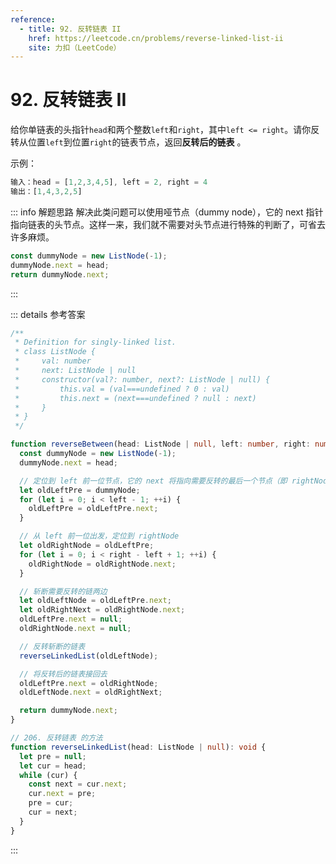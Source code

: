 ```yaml
---
reference:
  - title: 92. 反转链表 II
    href: https://leetcode.cn/problems/reverse-linked-list-ii
    site: 力扣（LeetCode）
---
```


# 92. 反转链表 II

给你单链表的头指针`head`和两个整数`left`和`right`，其中`left <= right`。请你反转从位置`left`到位置`right`的链表节点，返回**反转后的链表** 。

示例：

```js
输入：head = [1,2,3,4,5], left = 2, right = 4
输出：[1,4,3,2,5]
```

::: info 解题思路
解决此类问题可以使用哑节点（dummy node），它的 next 指针指向链表的头节点。这样一来，我们就不需要对头节点进行特殊的判断了，可省去许多麻烦。

```ts
const dummyNode = new ListNode(-1);
dummyNode.next = head;
return dummyNode.next;
```

:::

::: details 参考答案

```ts
/**
 * Definition for singly-linked list.
 * class ListNode {
 *     val: number
 *     next: ListNode | null
 *     constructor(val?: number, next?: ListNode | null) {
 *         this.val = (val===undefined ? 0 : val)
 *         this.next = (next===undefined ? null : next)
 *     }
 * }
 */

function reverseBetween(head: ListNode | null, left: number, right: number): ListNode | null {
  const dummyNode = new ListNode(-1);
  dummyNode.next = head;

  // 定位到 left 前一位节点，它的 next 将指向需要反转的最后一个节点（即 rightNode ）
  let oldLeftPre = dummyNode;
  for (let i = 0; i < left - 1; ++i) {
    oldLeftPre = oldLeftPre.next;
  }

  // 从 left 前一位出发，定位到 rightNode
  let oldRightNode = oldLeftPre;
  for (let i = 0; i < right - left + 1; ++i) {
    oldRightNode = oldRightNode.next;
  }

  // 斩断需要反转的链两边
  let oldLeftNode = oldLeftPre.next;
  let oldRightNext = oldRightNode.next;
  oldLeftPre.next = null;
  oldRightNode.next = null;

  // 反转斩断的链表
  reverseLinkedList(oldLeftNode);

  // 将反转后的链表接回去
  oldLeftPre.next = oldRightNode;
  oldLeftNode.next = oldRightNext;

  return dummyNode.next;
}

// 206. 反转链表 的方法
function reverseLinkedList(head: ListNode | null): void {
  let pre = null;
  let cur = head;
  while (cur) {
    const next = cur.next;
    cur.next = pre;
    pre = cur;
    cur = next;
  }
}
```

:::
